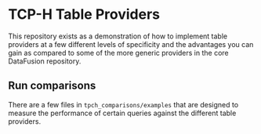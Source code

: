 # TCP-H Table Providers

This repository exists as a demonstration of how to implement table providers
at a few different levels of specificity and the advantages you can gain as
compared to some of the more generic providers in the core DataFusion repository.

## Run comparisons

There are a few files in `tpch_comparisons/examples` that are designed to measure
the performance of certain queries against the different table providers.


